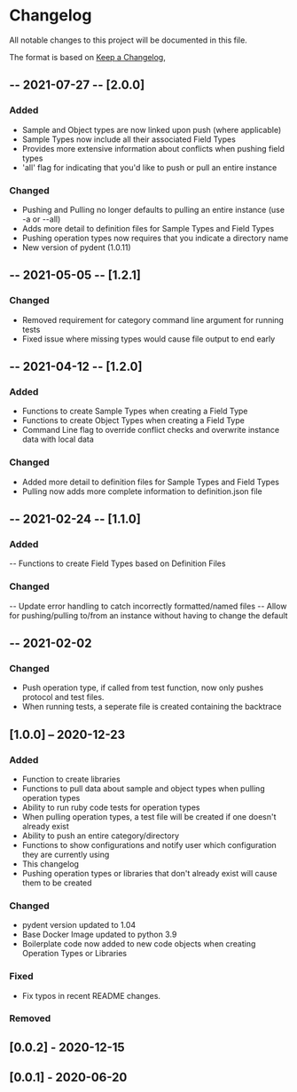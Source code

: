 # Changelog

All notable changes to this project will be documented in this file.

The format is based on [Keep a Changelog](https://keepachangelog.com/en/1.0.0/),

## -- 2021-07-27 -- [2.0.0]

### Added
- Sample and Object types are now linked upon push (where applicable)
- Sample Types now include all their associated Field Types
- Provides more extensive information about conflicts when pushing field types
- 'all' flag for indicating that you'd like to push or pull an entire instance

### Changed
- Pushing and Pulling no longer defaults to pulling an entire instance (use -a or --all)
- Adds more detail to definition files for Sample Types and Field Types
- Pushing operation types now requires that you indicate a directory name
- New version of pydent (1.0.11)


## -- 2021-05-05 -- [1.2.1]

### Changed
- Removed requirement for category command line argument for running tests
- Fixed issue where missing types would cause file output to end early


## -- 2021-04-12 -- [1.2.0]

### Added
- Functions to create Sample Types when creating a Field Type
- Functions to create Object Types when creating a Field Type
- Command Line flag to override conflict checks and overwrite instance data with local data

### Changed
- Added more detail to definition files for Sample Types and Field Types
- Pulling now adds more complete information to definition.json file


## -- 2021-02-24 -- [1.1.0] 

### Added
-- Functions to create Field Types based on Definition Files

### Changed
-- Update error handling to catch incorrectly formatted/named files
-- Allow for pushing/pulling to/from an instance without having to change the default


## -- 2021-02-02

### Changed
- Push operation type, if called from test function, now only pushes protocol and test files.
- When running tests, a seperate file is created containing the backtrace


## [1.0.0] – 2020-12-23

### Added

- Function to create libraries
- Functions to pull data about sample and object types when pulling operation types 
- Ability to run ruby code tests for operation types
- When pulling operation types, a test file will be created if one doesn't already exist
- Ability to push an entire category/directory
- Functions to show configurations and notify user which configuration they are currently using
- This changelog 
- Pushing operation types or libraries that don't already exist will cause them to be created

### Changed

- pydent version updated to 1.04
- Base Docker Image updated to python 3.9
- Boilerplate code now added to new code objects when creating Operation Types or Libraries

### Fixed

- Fix typos in recent README changes.

### Removed


## [0.0.2] - 2020-12-15

## [0.0.1] - 2020-06-20



